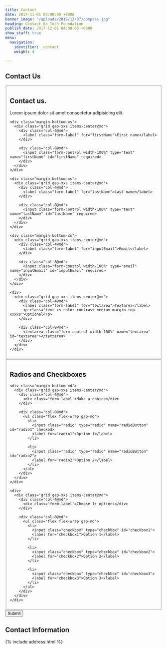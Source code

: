 ```yaml
---
title: Contact
date: 2017-11-01 03:00:00 +0000
banner_image: "/uploads/2018/12/07/compass.jpg"
heading: Contact Go Tech Foundation
publish_date: 2017-12-01 04:00:00 +0000
show_staff: true
menu:
  navigation:
    identifier: _contact
    weight: 4

---
```

## Contact Us

<form class="form-template-v3">
  <fieldset class="margin-bottom-md padding-bottom-md border-bottom">
    <div class="text-component margin-bottom-md text-center">
      <h2>Contact us.</h2>
      <p>Lorem ipsum dolor sit amet consectetur adipisicing elit.</p>
    </div>

    <div class="margin-bottom-xs">
      <div class="grid gap-xxs items-center@md">
        <div class="col-4@md">
          <label class="form-label" for="firstName">First name</label>
        </div>
        
        <div class="col-8@md">
          <input class="form-control width-100%" type="text" name="firstName" id="firstName" required>
        </div>
      </div>
    </div>

    <div class="margin-bottom-xs">
      <div class="grid gap-xxs items-center@md">
        <div class="col-4@md">
          <label class="form-label" for="lastName">Last name</label>
        </div>
        
        <div class="col-8@md">
          <input class="form-control width-100%" type="text" name="lastName" id="lastName" required>
        </div>
      </div>
    </div>

    <div class="margin-bottom-xs">
      <div class="grid gap-xxs items-center@md">
        <div class="col-4@md">
          <label class="form-label" for="inputEmail">Email</label>
        </div>
        
        <div class="col-8@md">
          <input class="form-control width-100%" type="email" name="inputEmail" id="inputEmail" required>
        </div>
      </div>
    </div>

    <div>
      <div class="grid gap-xxs items-center@md">
        <div class="col-4@md">
          <label class="form-label" for="textarea">Textarea</label>
          <p class="text-xs color-contrast-medium margin-top-xxxxs">Optional</p>
        </div>
        
        <div class="col-8@md">
          <textarea class="form-control width-100%" name="textarea" id="textarea"></textarea>
        </div>
      </div>
    </div>
  </fieldset>

  <fieldset class="margin-bottom-md padding-bottom-md border-bottom">
    <div class="text-component margin-bottom-md text-center">
      <h2>Radios and Checkboxes</h2>
    </div>

    <div class="margin-bottom-md">
      <div class="grid gap-xxs items-center@md">
        <div class="col-4@md">
          <div class="form-label">Make a choice</div>
        </div>
  
        <div class="col-8@md">
          <ul class="flex flex-wrap gap-md">
            <li>
              <input class="radio" type="radio" name="radioButton" id="radio1" checked>
              <label for="radio1">Option 1</label>
            </li>
      
            <li>
              <input class="radio" type="radio" name="radioButton" id="radio2">
              <label for="radio2">Option 2</label>
            </li>
          </ul>
        </div>
      </div>
    </div>

    <div>
      <div class="grid gap-xxs items-center@md">
        <div class="col-4@md">
          <div class="form-label">Choose 1+ options</div>
        </div>
  
        <div class="col-8@md">
          <ul class="flex flex-wrap gap-md">
            <li>
              <input class="checkbox" type="checkbox" id="checkbox1">
              <label for="checkbox1">Option 1</label>
            </li>
      
            <li>
              <input class="checkbox" type="checkbox" id="checkbox2">
              <label for="checkbox2">Option 2</label>
            </li>

            <li>
              <input class="checkbox" type="checkbox" id="checkbox3">
              <label for="checkbox3">Option 3</label>
            </li>
          </ul>
        </div>
      </div>
    </div>
  </fieldset>

  <div class="text-right">
    <button class="btn btn--primary">Submit</button>
  </div>
</form>

## Contact Information
{% include address.html %}